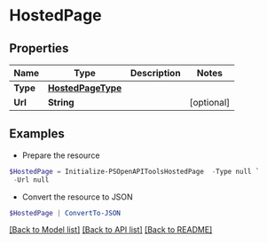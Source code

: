 # HostedPage
## Properties

Name | Type | Description | Notes
------------ | ------------- | ------------- | -------------
**Type** | [**HostedPageType**](HostedPageType.md) |  | 
**Url** | **String** |  | [optional] 

## Examples

- Prepare the resource
```powershell
$HostedPage = Initialize-PSOpenAPIToolsHostedPage  -Type null `
 -Url null
```

- Convert the resource to JSON
```powershell
$HostedPage | ConvertTo-JSON
```

[[Back to Model list]](../README.md#documentation-for-models) [[Back to API list]](../README.md#documentation-for-api-endpoints) [[Back to README]](../README.md)

